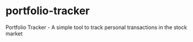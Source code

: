 # portfolio-tracker
Portfolio Tracker - A simple tool to track personal transactions in the stock market
